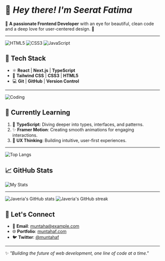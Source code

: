 

# 👋 *Hey there! I'm Seerat Fatima*  

🌸 **A passionate Frontend Developer** with an eye for beautiful, clean code and a deep love for user-centered design. 🚀

---

![HTML5](https://img.shields.io/badge/HTML5-E34F26?style=for-the-badge&logo=html5&logoColor=white)
![CSS3](https://img.shields.io/badge/CSS3-1572B6?style=for-the-badge&logo=css3&logoColor=white)
![JavaScript](https://img.shields.io/badge/JavaScript-F7DF1E?style=for-the-badge&logo=javascript&logoColor=black)


## 🔧 **Tech Stack**

- ⚛️ **React** | **Next.js** | **TypeScript**
- 🎨 **Tailwind CSS** | **CSS3** | **HTML5**
- 💻 **Git** | **GitHub** | **Version Control**

---

![Coding](https://media.giphy.com/media/26tn33aiTi1jkl6H6/giphy.gif)


## 🌱 **Currently Learning**

1. 📘 **TypeScript**: Diving deeper into types, interfaces, and patterns.
2. ✨ **Framer Motion**: Creating smooth animations for engaging interactions.
3. 🎯 **UX Thinking**: Building intuitive, user-first experiences.

---

![Top Langs](https://github-readme-stats.vercel.app/api/top-langs/?username=muntaha-fatima&layout=compact&theme=radical)

## 📈 **GitHub Stats**

![My Stats](https://github-readme-stats.vercel.app/api?username=muntaha-fatima&show_icons=true&theme=radical)

---
![Javeria's GitHub stats](https://github-readme-stats.vercel.app/api?username=muntaha-fatima&show_icons=true&theme=radical)
![Javeria's GitHub streak](https://github-readme-streak-stats.herokuapp.com/?user=muntaha-fatima&theme=radical)


## 🔗 **Let's Connect**

- 📧 **Email**: [muntaha@example.com](mailto:muntaha@example.com)  
- 🌐 **Portfolio**: [muntahaf.com](https://www.muntahaf.com)  
- 🐦 **Twitter**: [@muntahaf](https://twitter.com/muntahaf)

---

✨ *"Building the future of web development, one line of code at a time."*
